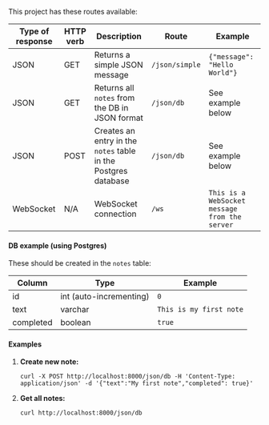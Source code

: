 This project has these routes available:

|Type of response|HTTP verb|Description|Route|Example|
|--|--|--|--|--|
|JSON|GET|Returns a simple JSON message|`/json/simple`|`{"message": "Hello World"}`|
|JSON|GET|Returns all `notes` from the DB in JSON format|`/json/db`|See example below|
|JSON|POST|Creates an entry in the `notes` table in the Postgres database|`/json/db`|See example below|
|WebSocket|N/A|WebSocket connection|`/ws`|`This is a WebSocket message from the server`|


#### DB example (using Postgres)
These should be created in the `notes` table:

|Column|Type|Example|
|--|--|--|
|id|int (auto-incrementing)|`0`|
|text|varchar|`This is my first note`|
|completed|boolean|`true`|


#### Examples
1. **Create new note:**

    `curl -X POST http://localhost:8000/json/db -H 'Content-Type: application/json' -d '{"text":"My first note","completed": true}'`

2. **Get all notes:**

    `curl http://localhost:8000/json/db`
